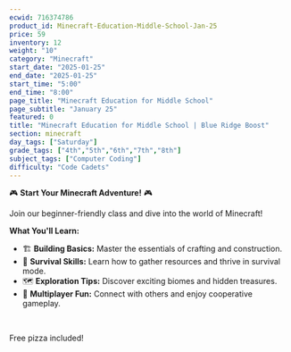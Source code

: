 ```yaml
---
ecwid: 716374786
product_id: Minecraft-Education-Middle-School-Jan-25
price: 59
inventory: 12
weight: "10"
category: "Minecraft"
start_date: "2025-01-25"
end_date: "2025-01-25"
start_time: "5:00"
end_time: "8:00"
page_title: "Minecraft Education for Middle School"
page_subtitle: "January 25"
featured: 0
title: "Minecraft Education for Middle School | Blue Ridge Boost"
section: minecraft
day_tags: ["Saturday"]
grade_tags: ["4th","5th","6th","7th","8th"]
subject_tags: ["Computer Coding"]
difficulty: "Code Cadets"
---
```

<p>🎮 <strong>Start Your Minecraft Adventure!</strong> 🎮</p><p>Join our beginner-friendly class and dive into the world of Minecraft!</p><p><strong>What You'll Learn:</strong></p><ul> <li>🏗️ <strong>Building Basics:</strong> Master the essentials of crafting and construction.</li> <li>🌿 <strong>Survival Skills:</strong> Learn how to gather resources and thrive in survival mode.</li> <li>🗺️ <strong>Exploration Tips:</strong> Discover exciting biomes and hidden treasures.</li> <li>👥 <strong>Multiplayer Fun:</strong> Connect with others and enjoy cooperative gameplay.</li></ul><p><br></p><p>Free pizza included!</p>
